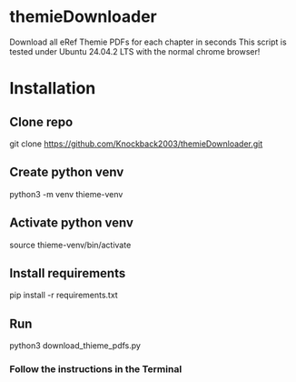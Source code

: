 # themieDownloader
Download all eRef Themie PDFs for each chapter in seconds
This script is tested under	Ubuntu 24.04.2 LTS with the normal chrome browser!

# Installation

## Clone repo
git clone https://github.com/Knockback2003/themieDownloader.git

## Create python venv
python3 -m venv thieme-venv

## Activate python venv
source thieme-venv/bin/activate

## Install requirements
pip install -r requirements.txt

## Run
python3 download_thieme_pdfs.py

### Follow the instructions in the Terminal
